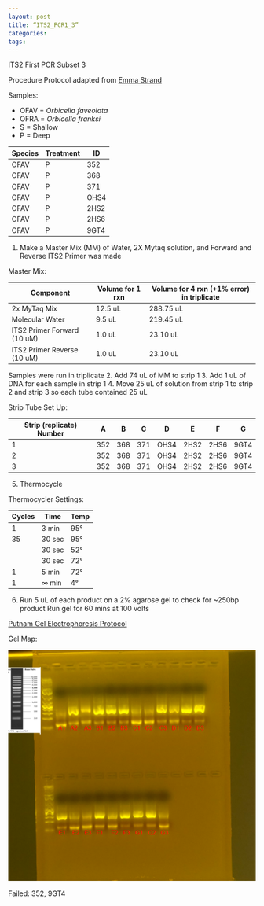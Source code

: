 ```yaml
---
layout: post
title: “ITS2_PCR1_3”
categories:
tags:
---
```


ITS2 First PCR Subset 3

Procedure
Protocol adapted from [Emma Strand](https://emmastrand.github.io/EmmaStrand_Notebook/16s,-ITS2,-23s-PCR-Protocol-Testing/)

Samples:
- OFAV = *Orbicella faveolata*
- OFRA = *Orbicella franksi*
- S = Shallow
- P = Deep

| Species | Treatment | ID   |
|---------|-----------|------|
| OFAV    | P         | 352  |
| OFAV    | P         | 368  |
| OFAV    | P         | 371  |
| OFAV    | P         | OHS4 |
| OFAV    | P         | 2HS2 |
| OFAV    | P         | 2HS6 |
| OFAV    | P         | 9GT4 |

1. Make a Master Mix (MM) of Water, 2X Mytaq solution, and Forward and Reverse ITS2 Primer was made

Master Mix:

| Component                   | Volume for 1 rxn | Volume for 4 rxn (+1% error) in triplicate |
|-----------------------------|------------------|--------------------------------------------|
| 2x MyTaq Mix                | 12.5 uL          | 288.75 uL                                  |
| Molecular Water             | 9.5 uL           | 219.45 uL                                  |
| ITS2 Primer Forward (10 uM) | 1.0 uL           | 23.10 uL                                   |
| ITS2 Primer Reverse (10 uM) | 1.0 uL           | 23.10 uL                                   |

Samples were run in triplicate
2. Add 74 uL of MM to strip 1
3. Add 1 uL of DNA for each sample in strip 1
4. Move 25 uL of solution from strip 1 to strip 2 and strip 3 so each tube contained 25 uL

Strip Tube Set Up:

| Strip (replicate) Number | A   | B   | C   | D    | E    | F    | G    |
|--------------------------|-----|-----|-----|------|------|------|------|
| 1                        | 352 | 368 | 371 | OHS4 | 2HS2 | 2HS6 | 9GT4 |
| 2                        | 352 | 368 | 371 | OHS4 | 2HS2 | 2HS6 | 9GT4 |
| 3                        | 352 | 368 | 371 | OHS4 | 2HS2 | 2HS6 | 9GT4 |

5. Thermocycle

Thermocycler Settings:

| Cycles | Time   | Temp |
|--------|--------|------|
| 1 	   | 3 min  | 95°  |
| 35     | 30 sec | 95°  |
|        | 30 sec | 52°  |
|        | 30 sec | 72°  |
| 1      | 5 min  | 72°  |
| 1      | ∞ min  | 4°   |

6. Run 5 uL of each product on a 2% agarose gel to check for ~250bp product
   Run gel for 60 mins at 100 volts

[Putnam Gel Electrophoresis Protocol](https://emmastrand.github.io/EmmaStrand_Notebook/Gel-Electrophoresis-Protocol/)


Gel Map:

![](https://raw.githubusercontent.com/wdunster/WDPrada_Lab_Notebook/master/images/ITS2_Gel3.png)

Failed: 352, 9GT4
